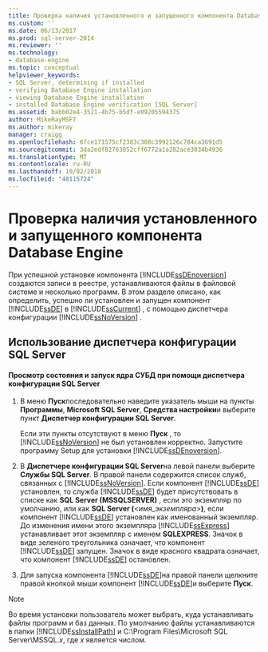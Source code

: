 ```yaml
---
title: Проверка наличия установленного и запущенного компонента Database Engine | Документы Майкрософт
ms.custom: ''
ms.date: 06/13/2017
ms.prod: sql-server-2014
ms.reviewer: ''
ms.technology:
- database-engine
ms.topic: conceptual
helpviewer_keywords:
- SQL Server, determining if installed
- verifying Database Engine installation
- viewing Database Engine installation
- installed Database Engine verification [SQL Server]
ms.assetid: babb02e4-3521-4b75-b5df-e09205594375
author: MikeRayMSFT
ms.author: mikeray
manager: craigg
ms.openlocfilehash: 6fce171575cf2383c308c3992126c784ca3691d5
ms.sourcegitcommit: 3da2edf82763852cff6772a1a282ace3034b4936
ms.translationtype: MT
ms.contentlocale: ru-RU
ms.lasthandoff: 10/02/2018
ms.locfileid: "48115724"
---
```

# <a name="determine-whether-the-database-engine-is-installed-and-started"></a>Проверка наличия установленного и запущенного компонента Database Engine
  При успешной установке компонента [!INCLUDE[ssDEnoversion](../../includes/ssdenoversion-md.md)] создаются записи в реестре, устанавливаются файлы в файловой системе и несколько программ. В этом разделе описано, как определить, успешно ли установлен и запущен компонент [!INCLUDE[ssDE](../../includes/ssde-md.md)] в [!INCLUDE[ssCurrent](../../includes/sscurrent-md.md)] , с помощью диспетчера конфигурации [!INCLUDE[ssNoVersion](../../includes/ssnoversion-md.md)] .  
  
##  <a name="SSMSProcedure"></a> Использование диспетчера конфигурации SQL Server  
  
#### <a name="how-to-view-and-start-the-database-engine-by-using-sql-server-configuration-manager"></a>Просмотр состояния и запуск ядра СУБД при помощи диспетчера конфигурации SQL Server  
  
1.  В меню **Пуск**последовательно наведите указатель мыши на пункты **Программы**, **Microsoft SQL Server**, **Средства настройки**и выберите пункт **Диспетчер конфигурации SQL Server**.  
  
     Если эти пункты отсутствуют в меню **Пуск** , то [!INCLUDE[ssNoVersion](../../includes/ssnoversion-md.md)] не был установлен корректно. Запустите программу Setup для установки [!INCLUDE[ssDEnoversion](../../includes/ssdenoversion-md.md)].  
  
2.  В **Диспетчере конфигурации SQL Server**на левой панели выберите **Службы SQL Server**. В правой панели содержится список служб, связанных с [!INCLUDE[ssNoVersion](../../includes/ssnoversion-md.md)]. Если компонент [!INCLUDE[ssDE](../../includes/ssde-md.md)] установлен, то служба [!INCLUDE[ssDE](../../includes/ssde-md.md)] будет присутствовать в списке как **SQL Server (MSSQLSERVER)** , если это экземпляр по умолчанию, или как **SQL Server (**\<*имя_экземпляра*>**)**, если компонент [!INCLUDE[ssDE](../../includes/ssde-md.md)] установлен как именованный экземпляр. До изменения имени этого экземпляра [!INCLUDE[ssExpress](../../includes/ssexpress-md.md)] устанавливает этот экземпляр с именем **SQLEXPRESS**. Значок в виде зеленого треугольника означает, что компонент [!INCLUDE[ssDE](../../includes/ssde-md.md)] запущен. Значок в виде красного квадрата означает, что компонент [!INCLUDE[ssDE](../../includes/ssde-md.md)] остановлен.  
  
3.  Для запуска компонента [!INCLUDE[ssDE](../../includes/ssde-md.md)]на правой панели щелкните правой кнопкой мыши компонент [!INCLUDE[ssDE](../../includes/ssde-md.md)]и выберите **Пуск**.  
  
> [!NOTE]  
>  Во время установки пользователь может выбрать, куда устанавливать файлы программ и баз данных. По умолчанию файлы устанавливаются в папки [!INCLUDE[ssInstallPath](../../includes/ssinstallpath-md.md)] и C:\Program Files\Microsoft SQL Server\MSSQL.*x*, где *x* является числом.  
  
  
